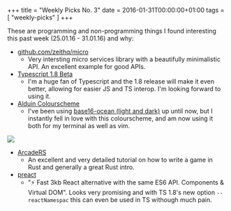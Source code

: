 +++
title = "Weekly Picks No. 3"
date = 2016-01-31T00:00:00+01:00
tags = [ "weekly-picks" ]
+++

These are programming and non-programming things I found interesting this past week (25.01.16 - 31.01.16) and why:

- [github.com/zeithq/micro](https://github.com/zeithq/micro)
    - Very intersting micro services library with a beautifully minimalistic API. An excellent example for good APIs.
- [Typescript 1.8 Beta](http://blogs.msdn.com/b/typescript/archive/2016/01/28/announcing-typescript-1-8-beta.aspx)
    - I'm a huge fan of Typescript and the 1.8 release will make it even better, allowing for easier JS and TS interop. I'm looking forward to using it.
- [Alduin Colourscheme](https://github.com/AlessandroYorba/Alduin)
    - I've been using [base16-ocean (light and dark)](http://chriskempson.github.io/base16/#ocean) up until now, but I instantly fell in love with this colourscheme, and am now using it both for my terminal as well as vim.

![](/content/images/2016/03/alduin.png)

- [ArcadeRS](http://jadpole.github.io/arcaders/arcaders-1-0/)
    - An excellent and very detailed tutorial on how to write a game in Rust and generally a great Rust intro.
- [preact](https://github.com/developit/preact)
    - "⚡️ Fast 3kb React alternative with the same ES6 API. Components &amp; Virtual DOM". Looks very promising and with TS 1.8's new option `--reactNamespac` this can even be used in TS withough much pain.
